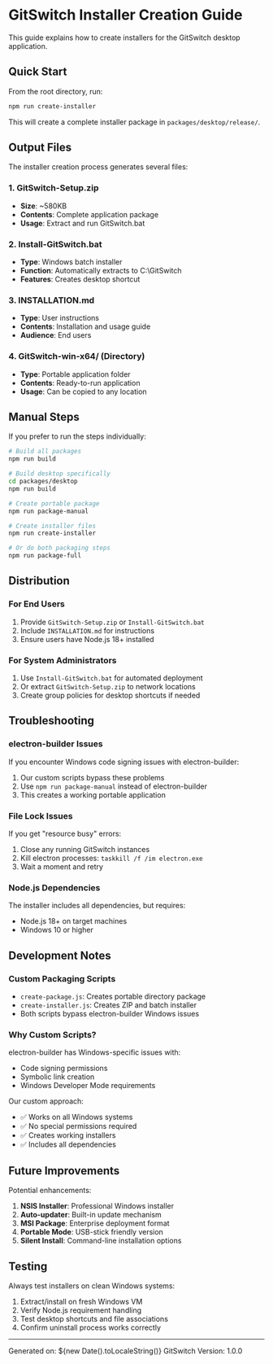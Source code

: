 # GitSwitch Installer Creation Guide

This guide explains how to create installers for the GitSwitch desktop application.

## Quick Start

From the root directory, run:
```bash
npm run create-installer
```

This will create a complete installer package in `packages/desktop/release/`.

## Output Files

The installer creation process generates several files:

### 1. GitSwitch-Setup.zip
- **Size**: ~580KB
- **Contents**: Complete application package
- **Usage**: Extract and run GitSwitch.bat

### 2. Install-GitSwitch.bat
- **Type**: Windows batch installer
- **Function**: Automatically extracts to C:\GitSwitch
- **Features**: Creates desktop shortcut

### 3. INSTALLATION.md
- **Type**: User instructions
- **Contents**: Installation and usage guide
- **Audience**: End users

### 4. GitSwitch-win-x64/ (Directory)
- **Type**: Portable application folder
- **Contents**: Ready-to-run application
- **Usage**: Can be copied to any location

## Manual Steps

If you prefer to run the steps individually:

```bash
# Build all packages
npm run build

# Build desktop specifically  
cd packages/desktop
npm run build

# Create portable package
npm run package-manual

# Create installer files
npm run create-installer

# Or do both packaging steps
npm run package-full
```

## Distribution

### For End Users
1. Provide `GitSwitch-Setup.zip` or `Install-GitSwitch.bat`
2. Include `INSTALLATION.md` for instructions
3. Ensure users have Node.js 18+ installed

### For System Administrators
1. Use `Install-GitSwitch.bat` for automated deployment
2. Or extract `GitSwitch-Setup.zip` to network locations
3. Create group policies for desktop shortcuts if needed

## Troubleshooting

### electron-builder Issues
If you encounter Windows code signing issues with electron-builder:
1. Our custom scripts bypass these problems
2. Use `npm run package-manual` instead of electron-builder
3. This creates a working portable application

### File Lock Issues
If you get "resource busy" errors:
1. Close any running GitSwitch instances
2. Kill electron processes: `taskkill /f /im electron.exe`
3. Wait a moment and retry

### Node.js Dependencies
The installer includes all dependencies, but requires:
- Node.js 18+ on target machines
- Windows 10 or higher

## Development Notes

### Custom Packaging Scripts
- `create-package.js`: Creates portable directory package
- `create-installer.js`: Creates ZIP and batch installer
- Both scripts bypass electron-builder Windows issues

### Why Custom Scripts?
electron-builder has Windows-specific issues with:
- Code signing permissions
- Symbolic link creation
- Windows Developer Mode requirements

Our custom approach:
- ✅ Works on all Windows systems
- ✅ No special permissions required
- ✅ Creates working installers
- ✅ Includes all dependencies

## Future Improvements

Potential enhancements:
1. **NSIS Installer**: Professional Windows installer
2. **Auto-updater**: Built-in update mechanism  
3. **MSI Package**: Enterprise deployment format
4. **Portable Mode**: USB-stick friendly version
5. **Silent Install**: Command-line installation options

## Testing

Always test installers on clean Windows systems:
1. Extract/install on fresh Windows VM
2. Verify Node.js requirement handling
3. Test desktop shortcuts and file associations
4. Confirm uninstall process works correctly

---

Generated on: ${new Date().toLocaleString()}
GitSwitch Version: 1.0.0